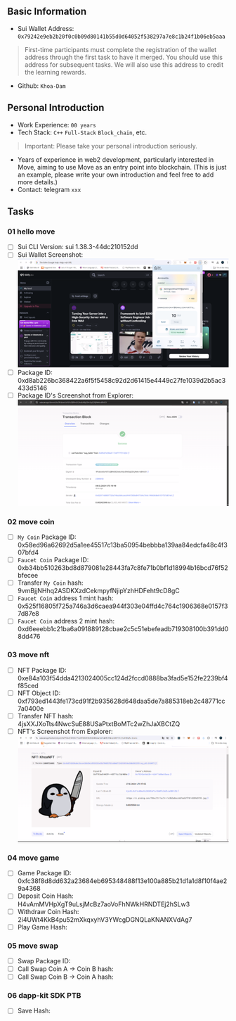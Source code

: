 ## Basic Information
- Sui Wallet Address: `0x79242e9eb2b20f0c0b09d80141b55d0d64052f538297a7e8c1b24f1b06eb5aaa`
> First-time participants must complete the registration of the wallet address through the first task to have it merged. You should use this address for subsequent tasks. We will also use this address to credit the learning rewards.
- Github: `Khoa-Dam`

## Personal Introduction
- Work Experience: `00 years`
- Tech Stack: `C++` `Full-Stack` `Block_chain`, etc.
> Important: Please take your personal introduction seriously.
- Years of experience in web2 development, particularly interested in Move, aiming to use Move as an entry point into blockchain. (This is just an example, please write your own introduction and feel free to add more details.)
- Contact: telegram `xxx`

## Tasks

### 01 hello move
- [ ] Sui CLI Version: sui 1.38.3-44dc210152dd
- [ ] Sui Wallet Screenshot: ![Link to image uploaded to `images` folder.](images/wallet_sui.png)
- [ ] Package ID: 0xd8ab226bc368422a6f5f5458c92d2d61415e4449c27fe1039d2b5ac3433d5146
- [ ] Package ID's Screenshot from Explorer: ![Link to image uploaded to `images` folder.](images/image.png)

### 02 move coin
- [ ] `My Coin` Package ID: 0x58ed96a62692d5a1ee45517c13ba50954bebbba139aa84edcfa48c4f307bfd4
- [ ] `Faucet Coin` Package ID: 0xb34bb510263bd8d879081e28443fa7c8fe71b0bf1d18994b16bcd76f52bfecee
- [ ] Transfer `My Coin` hash: 9vmBjjNHhq2ASDKXzdCekmpyfNjipYzhHDFeht9cD8gC
- [ ] `Faucet Coin` address 1 mint hash: 0x525f16805f725a746a3d6caea944f303e04ffd4c764c1906368e0157f37d87e8
- [ ] `Faucet Coin` address 2 mint hash: 0xd6eeebb1c21ba6a091889128cbae2c5c51ebefeadb719308100b391dd08dd476

### 03 move nft
- [ ] NFT Package ID: 0xe84a103f54dda4213024005cc124d2fccd0888ba3fad5e152fe2239bf4f85ced
- [ ] NFT Object ID: 0xf793ed1443fe173cd91f2b935628d648daa5de7a885318eb2c48771cc7a0400e
- [ ] Transfer NFT hash: 4jsXXJXoTts4NwcSuE88USaPtxtBoMTc2wZhJaXBCtZQ
- [ ] NFT's Screenshot from Explorer: ![Link to image uploaded to `images` folder.](images/task3_nft.png)

### 04 move game
- [ ] Game Package ID: 0xfc38f8d8dd632a23684eb695348488f13e100a885b21d1a1d8f10f4ae29a4368
- [ ] Deposit Coin Hash: H4vAmMVHpXgT9uLsjMcBz7aoVoFhNWkHRNDTEj2hSLw3
- [ ] Withdraw Coin Hash: 2i4UWt4KkB4pu52mXkqxyhV3YWcgDGNQLaKNANXVdAg7
- [ ] Play Game Hash:

### 05 move swap
- [ ] Swap Package ID:
- [ ] Call Swap Coin A -> Coin B hash:
- [ ] Call Swap Coin B -> Coin A hash:

### 06 dapp-kit SDK PTB
- [ ] Save Hash:
